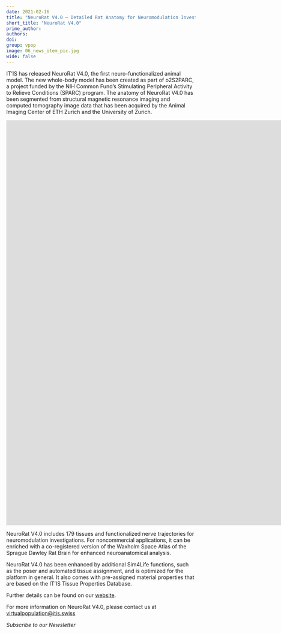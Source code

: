 ```yaml
---
date: 2021-02-16
title: "NeuroRat V4.0 – Detailed Rat Anatomy for Neuromodulation Investigations"
short_title: "NeuroRat V4.0"
prime_author:
authors: 
doi: 
group: vpop
image: 06_news_item_pic.jpg
wide: false
---
```

IT’IS has released NeuroRat V4.0, the first neuro-functionalized animal model. The new whole-body model has been created as part of o2S2PARC, a project funded by the NIH Common Fund’s Stimulating Peripheral Activity to Relieve Conditions (SPARC) program. The anatomy of NeuroRat V4.0 has been segmented from structural magnetic resonance imaging and computed tomography image data that has been acquired by the Animal Imaging Center of ETH Zurich and the University of Zurich.

<iframe width="1920" height="1080" frameborder="0"  src="https://www.youtube.com/embed/qUY45c5c5zw" title="YouTube video player" frameborder="0" allow="accelerometer; autoplay; clipboard-write; encrypted-media; gyroscope; picture-in-picture" allowfullscreen uk-responsive uk-video="automute: true"></iframe>

NeuroRat V4.0 includes 179 tissues and functionalized nerve trajectories for neuromodulation investigations. For noncommercial applications, it can be enriched with a co-registered version of the Waxholm Space Atlas of the Sprague Dawley Rat Brain for enhanced neuroanatomical analysis.

NeuroRat V4.0 has been enhanced by additional Sim4Life functions, such as the poser and automated tissue assignment, and is optimized for the platform in general. It also comes with pre-assigned material properties that are based on the IT’IS Tissue Properties Database.

Further details can be found on our [website](https://itis.swiss/virtual-population/animal-models/animals/neurorat/).

For more information on NeuroRat V4.0, please contact us at [virtualpopulation@itis.swiss](mailto:virtualpopulation@itis.swiss)

*Subscribe to our Newsletter*
